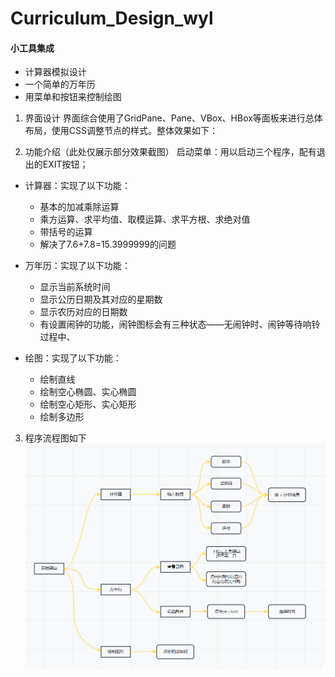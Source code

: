 # Curriculum_Design_wyl
#### 小工具集成
- 计算器模拟设计
- 一个简单的万年历
- 用菜单和按钮来控制绘图

1. 界面设计
界面综合使用了GridPane、Pane、VBox、HBox等面板来进行总体布局，使用CSS调整节点的样式。整体效果如下：
 
2. 功能介绍（此处仅展示部分效果截图）
启动菜单：用以启动三个程序，配有退出的EXIT按钮；

- 计算器：实现了以下功能：
  - 基本的加减乘除运算
  - 乘方运算、求平均值、取模运算、求平方根、求绝对值
  - 带括号的运算
  - 解决了7.6+7.8=15.3999999的问题

- 万年历：实现了以下功能：
  - 显示当前系统时间
  - 显示公历日期及其对应的星期数
  - 显示农历对应的日期数
  - 有设置闹钟的功能，闹钟图标会有三种状态——无闹钟时、闹钟等待响铃过程中、

- 绘图：实现了以下功能：
  - 绘制直线
  - 绘制空心椭圆、实心椭圆
  - 绘制空心矩形、实心矩形
  - 绘制多边形

3. 程序流程图如下
![](流程图.png)

